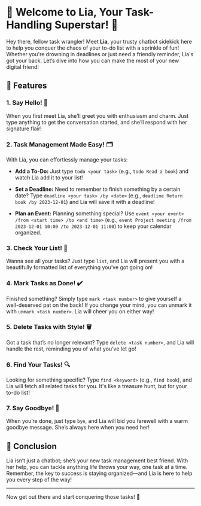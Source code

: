 # 🎉 Welcome to Lia, Your Task-Handling Superstar! 🎉

Hey there, fellow task wrangler! Meet **Lia**, your trusty chatbot sidekick here to help you conquer the chaos of your to-do list with a sprinkle of fun! Whether you're drowning in deadlines or just need a friendly reminder, Lia's got your back. Let’s dive into how you can make the most of your new digital friend!

## 🚀 Features

### 1. **Say Hello! 👋**
When you first meet Lia, she’ll greet you with enthusiasm and charm. Just type anything to get the conversation started, and she’ll respond with her signature flair!

### 2. **Task Management Made Easy! 🗂️**
With Lia, you can effortlessly manage your tasks:
- **Add a To-Do:** 
  Just type `todo <your task>` (e.g., `todo Read a book`) and watch Lia add it to your list!
  
- **Set a Deadline:** 
  Need to remember to finish something by a certain date? Type `deadline <your task> /by <date>` (e.g., `deadline Return book /by 2023-12-01`) and Lia will save it with a deadline!

- **Plan an Event:** 
  Planning something special? Use `event <your event> /from <start time> /to <end time>` (e.g., `event Project meeting /from 2023-12-01 10:00 /to 2023-12-01 11:00`) to keep your calendar organized.

### 3. **Check Your List! 📝**
Wanna see all your tasks? Just type `list`, and Lia will present you with a beautifully formatted list of everything you’ve got going on!

### 4. **Mark Tasks as Done! ✔️**
Finished something? Simply type `mark <task number>` to give yourself a well-deserved pat on the back! If you change your mind, you can unmark it with `unmark <task number>`. Lia will cheer you on either way!

### 5. **Delete Tasks with Style! 🗑️**
Got a task that’s no longer relevant? Type `delete <task number>`, and Lia will handle the rest, reminding you of what you’ve let go!

### 6. **Find Your Tasks! 🔍**
Looking for something specific? Type `find <keyword>` (e.g., `find book`), and Lia will fetch all related tasks for you. It's like a treasure hunt, but for your to-do list!

### 7. **Say Goodbye! 👋**
When you’re done, just type `bye`, and Lia will bid you farewell with a warm goodbye message. She’s always here when you need her!

## 🌟 Conclusion

Lia isn’t just a chatbot; she’s your new task management best friend. With her help, you can tackle anything life throws your way, one task at a time. Remember, the key to success is staying organized—and Lia is here to help you every step of the way!

---

Now get out there and start conquering those tasks! 🎊
